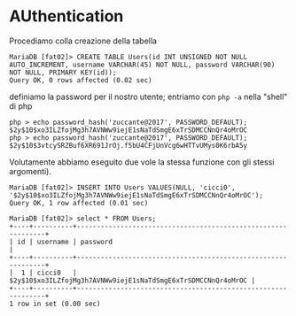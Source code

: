 # AUthentication

Procediamo colla creazione della tabella
```
MariaDB [fat02]> CREATE TABLE Users(id INT UNSIGNED NOT NULL AUTO_INCREMENT, username VARCHAR(45) NOT NULL, password VARCHAR(90) NOT NULL, PRIMARY KEY(id));
Query OK, 0 rows affected (0.02 sec)
```
definiamo la password per il nostro utente; entriamo con `php -a` nella "shell" di php
```
php > echo password_hash('zuccante@2017', PASSWORD_DEFAULT);
$2y$10$xo3ILZfojMg3h7AVNWw9iejE1sNaTdSmgE6xTrSDMCCNnQr4oMrOC
php > echo password_hash('zuccante@2017', PASSWORD_DEFAULT);
$2y$10$3vtcySRZBuf6XR691JrOj.f5bU4CFjUnVcg6wHTTvUMys0K6rbA5y
```
Volutamente abbiamo eseguito due vole la stessa funzione con gli stessi argomenti).
```
MariaDB [fat02]> INSERT INTO Users VALUES(NULL, 'cicci0', '$2y$10$xo3ILZfojMg3h7AVNWw9iejE1sNaTdSmgE6xTrSDMCCNnQr4oMrOC');
Query OK, 1 row affected (0.01 sec)

MariaDB [fat02]> select * FROM Users;
+----+----------+--------------------------------------------------------------+
| id | username | password                                                     |
+----+----------+--------------------------------------------------------------+
|  1 | cicci0   | $2y$10$xo3ILZfojMg3h7AVNWw9iejE1sNaTdSmgE6xTrSDMCCNnQr4oMrOC |
+----+----------+--------------------------------------------------------------+
1 row in set (0.00 sec)
```

